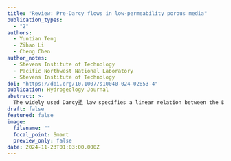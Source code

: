 ```yaml
---
title: "Review: Pre-Darcy flows in low-permeability porous media"
publication_types:
  - "2"
authors:
  - Yuntian Teng
  - Zihao Li
  - Cheng Chen
author_notes:
  - Stevens Institute of Technology
  - Pacific Northwest National Laboratory
  - Stevens Institute of Technology
doi: "https://doi.org/10.1007/s10040-024-02853-4"
publication: Hydrogeology Journal
abstract: >-
  The widely used Darcy抯 law specifies a linear relation between the Darcy velocity of fluid flow and the pressure gradient that drives the flow. However, studies have shown that Darcy velocity can exhibit a nonlinear dependence on the pressure gradient in low-permeability porous media such as clay and shale when the pressure gradient is adequately low. This phenomenon is referred to as low-velocity non-Darcian flow or pre-Darcy flow. This paper provides a comprehensive review of the theories, experimental data, and modeling methods for pre-Darcy flow in low-permeability porous media. The review begins by outlining the fundamental mechanisms underlying pre-Darcy flow that regulate the unique characteristics such as nonlinear dependence of the Darcy velocity on the pressure gradient and its relevance to fluid杛ock interactions. The review then proceeds to present a thorough compilation of experimental investigations performed in various low-permeability geomaterials including tight sandstones, shales, and clays. Next, empirical and theoretical models and simulation methods that have been developed to fit and interpret experimental data are reviewed. Finally, the review underscores the challenges encountered in conducting and interpreting pre-Darcy flow experiments and suggests future research directions. By analyzing previous experimental investigations, this review aims to offer a valuable resource for researchers and practitioners seeking to enhance their understanding of fluid dynamics in low-permeability geomaterials. This provides insights into the application of pre-Darcy flow in numerous natural and engineered processes such as shale oil and gas recovery, contaminant transport in low-permeability aquifers, and geological disposal of nuclear waste.
draft: false
featured: false
image:
  filename: ""
  focal_point: Smart
  preview_only: false
date: 2024-11-23T01:03:00.000Z
---
```

